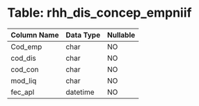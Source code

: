 # Table: rhh_dis_concep_empniif

| Column Name | Data Type | Nullable |
|-------------|-----------|----------|
| Cod_emp | char | NO |
| cod_dis | char | NO |
| cod_con | char | NO |
| mod_liq | char | NO |
| fec_apl | datetime | NO |

